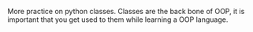 More practice on python classes. Classes are the back bone of OOP, it is
important that you get used to them while learning a OOP language.
